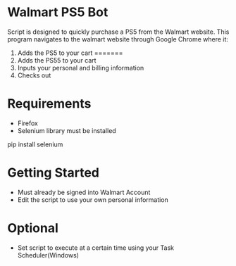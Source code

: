 # Walmart PS5 Bot
Script is designed to quickly purchase a PS5 from the Walmart website.
This program navigates to the walmart website through Google Chrome where it:
  1. Adds the PS5 to your cart
=======
  1. Adds the PS55 to your cart
  2. Inputs your personal and billing information
  3. Checks out

# Requirements
  * Firefox
  * Selenium library must be installed
  
  pip install selenium

# Getting Started
  * Must already be signed into Walmart Account
  * Edit the script to use your own personal information
  
 # Optional
  * Set script to execute at a certain time using your Task Scheduler(Windows)
